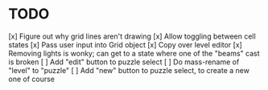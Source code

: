 # TODO
[x] Figure out why grid lines aren't drawing
[x] Allow toggling between cell states
[x] Pass user input into Grid object
[x] Copy over level editor
[x] Removing lights is wonky; can get to a state where one of the "beams" cast is broken
[ ] Add "edit" button to puzzle select
[ ] Do mass-rename of "level" to "puzzle"
[ ] Add "new" button to puzzle select, to create a new one of course
